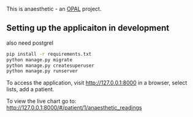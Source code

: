 This is anaesthetic - an [OPAL](https://github.com/openhealthcare/opal) project.

## Setting up the applicaiton in development

also need postgrel

```bash
pip install -r requirements.txt
python manage.py migrate
python manage.py createsuperuser
python manage.py runserver
```

To access the application, visit http://127.0.0.1:8000 in a browser, select lists, add a patient.


To view the live chart go to: http://127.0.0.1:8000/#/patient/1/anaesthetic_readings
